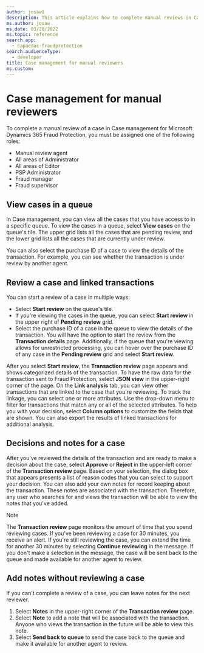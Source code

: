 ```yaml
---
author: josaw1
description: This article explains how to complete manual reviews in Case management for Microsoft Dynamics 365 Fraud Protection.
ms.author: josaw
ms.date: 03/28/2022
ms.topic: reference
search.app: 
  - Capaedac-fraudprotection
search.audienceType:
  - developer
title: Case management for manual reviewers
ms.custom:
---
```


# Case management for manual reviewers

To complete a manual review of a case in Case management for Microsoft Dynamics 365 Fraud Protection, you must be assigned one of the following roles:

- Manual review agent
- All areas of Administrator
- All areas of Editor
- PSP Administrator
- Fraud manager
- Fraud supervisor

## View cases in a queue

In Case management, you can view all the cases that you have access to in a specific queue. To view the cases in a queue, select **View cases** on the queue's tile. The upper grid lists all the cases that are pending review, and the lower grid lists all the cases that are currently under review.

You can also select the purchase ID of a case to view the details of the transaction. For example, you can see whether the transaction is under review by another agent.

## Review a case and linked transactions

You can start a review of a case in multiple ways:

- Select **Start review** on the queue's tile.
- If you're viewing the cases in the queue, you can select **Start review** in the upper right of **Pending review** grid.
- Select the purchase ID of a case in the queue to view the details of the transaction. You will have the option to start the review from the **Transaction details** page. Additionally, if the queue that you're viewing allows for unrestricted processing, you can hover over the purchase ID of any case in the **Pending review** grid and select **Start review**.

After you select **Start review**, the **Transaction review** page appears and shows categorized details of the transaction. To have the raw data for the transaction sent to Fraud Protection, select **JSON view** in the upper-right corner of the page. On the **Link analysis** tab, you can view other transactions that are linked to the case that you're reviewing. To track the linkage, you can select one or more attributes. Use the drop-down menu to filter for transactions that match any or all of the selected attributes. To help you with your decision, select **Column options** to customize the fields that are shown. You can also export the results of linked transactions for additional analysis.

## Decisions and notes for a case

After you've reviewed the details of the transaction and are ready to make a decision about the case, select **Approve** or **Reject** in the upper-left corner of the **Transaction review** page. Based on your selection, the dialog box that appears presents a list of reason codes that you can select to support your decision. You can also add your own notes for record keeping about the transaction. These notes are associated with the transaction. Therefore, any user who searches for and views the transaction will be able to view the notes that you've added.

> [!NOTE]
> The **Transaction review** page monitors the amount of time that you spend reviewing cases. If you've been reviewing a case for 30 minutes, you receive an alert. If you're still reviewing the case, you can extend the time for another 30 minutes by selecting **Continue reviewing** in the message. If you don't make a selection in the message, the case will be sent back to the queue and made available for another agent to review.

## Add notes without reviewing a case

If you can't complete a review of a case, you can leave notes for the next reviewer.

1. Select **Notes** in the upper-right corner of the **Transaction review** page.
2. Select **Note** to add a note that will be associated with the transaction. Anyone who views the transaction in the future will be able to view this note.
3. Select **Send back to queue** to send the case back to the queue and make it available for another agent to review.
